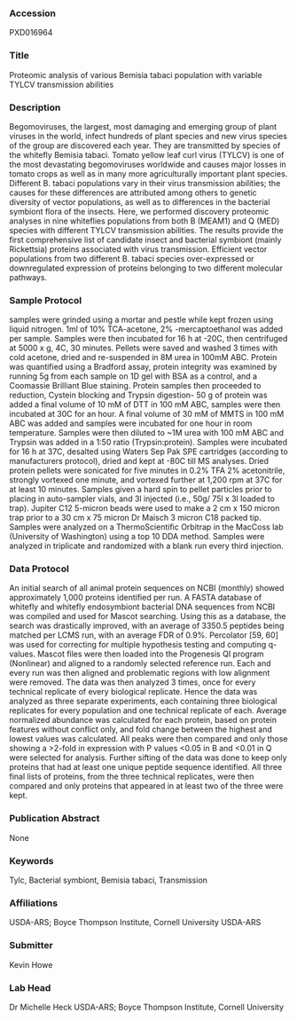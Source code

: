 ### Accession
PXD016964

### Title
Proteomic analysis of various Bemisia tabaci population with variable TYLCV transmission abilities

### Description
Begomoviruses, the largest, most damaging and emerging group of plant viruses in the world, infect hundreds of plant species and new virus species of the group are discovered each year. They are transmitted by species of the whitefly Bemisia tabaci. Tomato yellow leaf curl virus (TYLCV) is one of the most devastating begomoviruses worldwide and causes major losses in tomato crops as well as in many more agriculturally important plant species. Different B. tabaci populations vary in their virus transmission abilities; the causes for these differences are attributed among others to genetic diversity of vector populations, as well as to differences in the bacterial symbiont flora of the insects.  Here, we performed discovery proteomic analyses in nine whiteflies populations from both B (MEAM1) and Q (MED) species with different TYLCV transmission abilities. The results provide the first comprehensive list of candidate insect and bacterial symbiont (mainly Rickettsia) proteins associated with virus transmission. Efficient vector populations from two different B. tabaci species over-expressed or downregulated expression of proteins belonging to two different molecular pathways.

### Sample Protocol
samples were grinded using a mortar and pestle while kept frozen using liquid nitrogen. 1ml of 10% TCA-acetone, 2% -mercaptoethanol was added per sample. Samples were then incubated for 16 h at -20C, then centrifuged at 5000 x g, 4C, 30 minutes. Pellets were saved and washed 3 times with cold acetone, dried and re-suspended in 8M urea in 100mM ABC. Protein was quantified using a Bradford assay, protein integrity was examined by running 5g from each sample on 1D gel with BSA as a control, and a Coomassie Brilliant Blue staining. Protein samples then proceeded to reduction, Cystein blocking and Trypsin digestion- 50 g of protein was added a final volume of 10 mM of DTT in 100 mM ABC, samples were then incubated at 30C for an hour. A final volume of 30 mM of MMTS in 100 mM ABC was added and samples were incubated for one hour in room temperature. Samples were then diluted to ~1M urea with 100 mM ABC and Trypsin was added in a 1:50 ratio (Trypsin:protein). Samples were incubated for 16 h at 37C, desalted using Waters Sep Pak SPE cartridges (according to manufacturers protocol), dried and kept at -80C till MS analyses.  Dried protein pellets were sonicated for five minutes in 0.2% TFA 2% acetonitrile, strongly vortexed one minute, and vortexed further at 1,200 rpm at 37C for at least 10 minutes. Samples given a hard spin to pellet particles prior to placing in auto-sampler vials, and 3l injected (i.e., 50g/ 75l x 3l loaded to trap). Jupiter C12 5-micron beads were used to make a 2 cm x 150 micron trap prior to a 30 cm x 75 micron Dr Maisch 3 micron C18 packed tip. Samples were analyzed on a ThermoScientific  Orbitrap in the MacCoss lab (University of Washington) using a top 10 DDA method. Samples were analyzed in triplicate and randomized with a blank run every third injection.

### Data Protocol
An initial search of all animal protein sequences on NCBI (monthly) showed approximately 1,000 proteins identified per run. A FASTA database of whitefly and whitefly endosymbiont bacterial DNA sequences from NCBI was compiled and used for Mascot searching. Using this as a database, the search was drastically improved, with an average of 3350.5 peptides being matched per LCMS run, with an average FDR of 0.9%. Percolator [59, 60] was used for correcting for multiple hypothesis testing and computing q-values. Mascot files were then loaded into the Progenesis QI program (Nonlinear) and aligned to a randomly selected reference run. Each and every run was then aligned and problematic regions with low alignment were removed. The data was then analyzed 3 times, once for every technical replicate of every biological replicate. Hence the data was analyzed as three separate experiments, each containing three biological replicates for every population and one technical replicate of each. Average normalized abundance was calculated for each protein, based on protein features without conflict only, and fold change between the highest and lowest values was calculated. All peaks were then compared and only those showing a >2-fold in expression with P values <0.05 in B and <0.01 in Q were selected for analysis. Further sifting of the data was done to keep only proteins that had at least one unique peptide sequence identified. All three final lists of proteins, from the three technical replicates, were then compared and only proteins that appeared in at least two of the three were kept.

### Publication Abstract
None

### Keywords
Tylc, Bacterial symbiont, Bemisia tabaci, Transmission

### Affiliations
USDA-ARS; Boyce Thompson Institute, Cornell University
USDA-ARS

### Submitter
Kevin Howe

### Lab Head
Dr Michelle Heck
USDA-ARS; Boyce Thompson Institute, Cornell University


